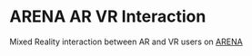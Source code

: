 # ARENA AR VR Interaction

Mixed Reality interaction between AR and VR users on [ARENA](arenaxr.org)
